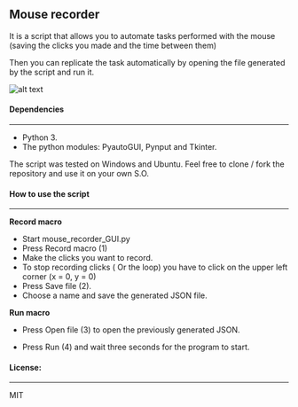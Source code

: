 ## Mouse recorder

It is a script that allows you to automate tasks performed with the mouse (saving the clicks you made and the time between them)

Then you can replicate the task automatically by opening the file generated by the script and run it.

![alt text](https://i.ibb.co/YW5wJP6/screen-mouse.png )



####  Dependencies

----

- Python 3.
- The python modules: PyautoGUI, Pynput and Tkinter.

The script was tested on Windows and Ubuntu. Feel free to clone / fork the repository and use it on your own S.O.

####  How to use the script

----

**Record macro**

- Start mouse_recorder_GUI.py
- Press Record macro (1)
- Make the clicks you want to record.
- To stop recording clicks ( Or the loop)  you have to click on the upper left corner (x = 0, y = 0)
- Press Save file (2).  
- Choose a name and save the generated JSON file.

**Run macro**

- Press Open file (3) to open the previously generated JSON.

- Press Run (4) and wait three seconds for the program to start. 

####  License:

-----

MIT

